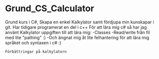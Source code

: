 # Grund_CS_Calculator
Grund kurs i C#, Skapa en enkel Kalkylator samt fördjupa min kunskapar i git.
Har tidigare programerat en del i c++
För att lära mig c# så har jag använt Kalkylator uppgiften till att lära mig: 
    -Classes
    -Read/write från fil med lite "pathing"  :)
    -Och ängnat mig åt lite felhantering för att lära mig språket och syntaxen i c# :) 
    
    Förbättringar på kalkylatorn 

